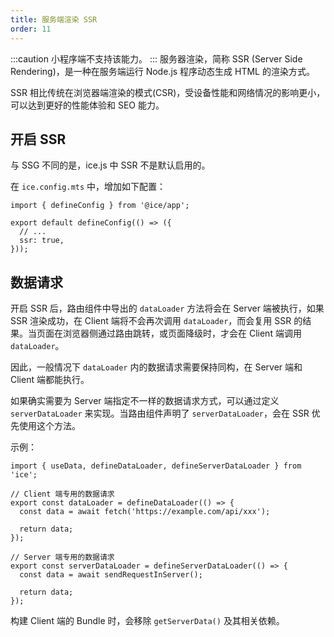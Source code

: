 ```yaml
---
title: 服务端渲染 SSR
order: 11
---
```

:::caution
小程序端不支持该能力。
:::
服务器渲染，简称 SSR (Server Side Rendering)，是一种在服务端运行 Node.js 程序动态生成 HTML 的渲染方式。

SSR 相比传统在浏览器端渲染的模式(CSR)，受设备性能和网络情况的影响更小，可以达到更好的性能体验和 SEO 能力。

## 开启 SSR

与 SSG 不同的是，ice.js 中 SSR 不是默认启用的。

在 `ice.config.mts` 中，增加如下配置：

```tsx
import { defineConfig } from '@ice/app';

export default defineConfig(() => ({
  // ...
  ssr: true,
}));
```

## 数据请求

开启 SSR 后，路由组件中导出的 `dataLoader` 方法将会在 Server 端被执行，如果 SSR 渲染成功，在 Client 端将不会再次调用 `dataLoader`，而会复用 SSR 的结果。当页面在浏览器侧通过路由跳转，或页面降级时，才会在 Client 端调用 `dataLoader`。

因此，一般情况下 `dataLoader` 内的数据请求需要保持同构，在 Server 端和 Client 端都能执行。

如果确实需要为 Server 端指定不一样的数据请求方式，可以通过定义 `serverDataLoader` 来实现。当路由组件声明了 `serverDataLoader`，会在 SSR 优先使用这个方法。

示例：

```tsx
import { useData, defineDataLoader, defineServerDataLoader } from 'ice';

// Client 端专用的数据请求
export const dataLoader = defineDataLoader(() => {
  const data = await fetch('https://example.com/api/xxx');

  return data;
});

// Server 端专用的数据请求
export const serverDataLoader = defineServerDataLoader(() => {
  const data = await sendRequestInServer();

  return data;
});
```

构建 Client 端的 Bundle 时，会移除 `getServerData()` 及其相关依赖。
